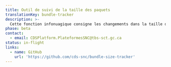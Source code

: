 ```yaml
---
title: Outil de suivi de la taille des paquets
translationKey: bundle-tracker
description: >-
  Cette fonction infonuagique consigne les changements dans la taille de votre paquet (bundle) au fil du temps.
phase: beta
contact:
  - email: CDSPlatform.PlateformesSNC@tbs-sct.gc.ca
status: in-flight
links:
  - name: GitHub
    url: 'https://github.com/cds-snc/bundle-size-tracker'
---
```


